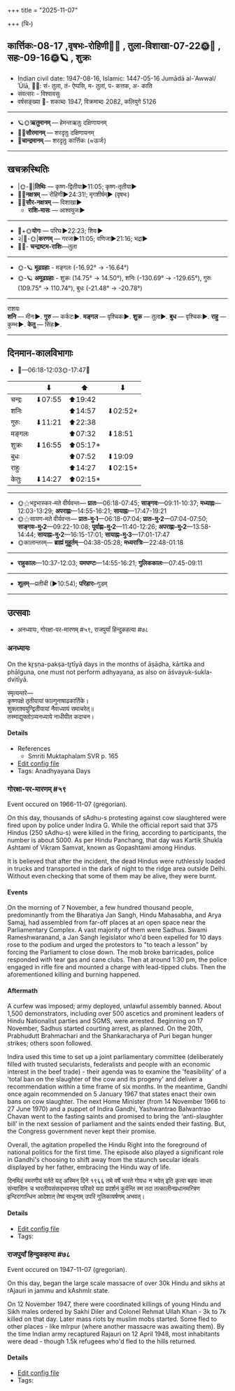 +++
title = "2025-11-07"

+++
(चि॰)
## कार्त्तिकः-08-17  ,वृषभः-रोहिणी🌛🌌  ,  तुला-विशाखा-07-22🌞🌌  ,  सहः-09-16🌞🪐  , शुक्रः
- Indian civil date: 1947-08-16, Islamic: 1447-05-16 Jumādā al-ʾAwwal/ʾŪlā, 🌌🌞: सं- तुला, तं- ऐप्पसि, म- तुलां, प- कत्तक, अ- काति
- संवत्सरः - विश्वावसुः
- वर्षसङ्ख्या 🌛- शकाब्दः 1947, विक्रमाब्दः 2082, कलियुगे 5126
___________________
- 🪐🌞**ऋतुमानम्** — हेमन्तऋतुः दक्षिणायनम्
- 🌌🌞**सौरमानम्** — शरदृतुः दक्षिणायनम्
- 🌛**चान्द्रमानम्** — शरदृतुः कार्त्तिकः (≈ऊर्जः)
___________________


## खचक्रस्थितिः
- |🌞-🌛|**तिथिः** — कृष्ण-द्वितीया►11:05; कृष्ण-तृतीया►  
- 🌌🌛**नक्षत्रम्** — रोहिणी►24:31!; मृगशीर्षम्► (वृषभः)  
- 🌌🌞**सौर-नक्षत्रम्** — विशाखा►  
  - **राशि-मासः** — आश्वयुजः► 
___________________
- 🌛+🌞**योगः** — परिघः►22:23; शिवः►  
- २|🌛-🌞|**करणम्** — गरजा►11:05; वणिजा►21:16; भद्रा►  
- 🌌🌛- **चन्द्राष्टम-राशिः**—तुला  
___________________
- 🌞-🪐 **मूढग्रहाः** - मङ्गलः (-16.92° → -16.64°)
- 🌞-🪐 **अमूढग्रहाः** - शुक्रः (14.75° → 14.50°), शनिः (-130.69° → -129.65°), गुरुः (109.75° → 110.74°), बुधः (-21.48° → -20.78°)
___________________
राशयः  
**शनि** — मीनः►. **गुरु** — कर्कटः►. **मङ्गल** — वृश्चिकः►. **शुक्र** — तुला►. **बुध** — वृश्चिकः►. **राहु** — कुम्भः►. **केतु** — सिंहः►. 
___________________


## दिनमान-कालविभागाः
- 🌅—06:18-12:03🌞-17:47🌇  

|      |⬇     |⬆     |⬇     |
|------|-----|-----|------|
|चन्द्रः|⬇07:55 |⬆19:42 |     |
|शनिः   |     |⬆14:57 |⬇02:52*|
|गुरुः  |⬇11:21 |⬆22:38 |     |
|मङ्गलः |     |⬆07:32 |⬇18:51 |
|शुक्रः |⬇16:55 |⬆05:17*|     |
|बुधः   |     |⬆07:52 |⬇19:09 |
|राहुः  |     |⬆14:27 |⬇02:15*|
|केतुः  |⬇14:27 |⬆02:15*|     |
___________________
- 🌞⚝भट्टभास्कर-मते वीर्यवन्तः— **प्रातः**—06:18-07:45; **साङ्गवः**—09:11-10:37; **मध्याह्नः**—12:03-13:29; **अपराह्णः**—14:55-16:21; **सायाह्नः**—17:47-19:21  
- 🌞⚝सायण-मते वीर्यवन्तः— **प्रातः-मु॰1**—06:18-07:04; **प्रातः-मु॰2**—07:04-07:50; **साङ्गवः-मु॰2**—09:22-10:08; **पूर्वाह्णः-मु॰2**—11:40-12:26; **अपराह्णः-मु॰2**—13:58-14:44; **सायाह्नः-मु॰2**—16:15-17:01; **सायाह्नः-मु॰3**—17:01-17:47  
- 🌞कालान्तरम्— **ब्राह्मं मुहूर्तम्**—04:38-05:28; **मध्यरात्रिः**—22:48-01:18  
___________________
- **राहुकालः**—10:37-12:03; **यमघण्टः**—14:55-16:21; **गुलिककालः**—07:45-09:11  
___________________
- **शूलम्**—प्रतीची (►10:54); **परिहारः**–गुडम्  
___________________

## उत्सवाः
- अनध्यायः, गोरक्षा-पर-मारणम् #५९, राजपुर्यां हिन्दुकहत्या #७८
### अनध्यायः



On the kr̥ṣṇa-pakṣa-tr̥tīyā days in the months of āṣāḍha, kārtika and phālguna, one must not perform adhyayana, as also on āśvayuk-śukla-dvitīyā.

स्मृत्यन्तरे—  
कृष्णपक्षे तृतीयायां फाल्गुनाषाढकार्तिके।  
शुक्लाश्वयुग्द्वितीयायां नैवाध्यायं समाचरेत्॥  
तस्माद्युक्तोऽप्यनध्याये नाधीयीत कदाचन।



#### Details
- References
  - Smriti Muktaphalam SVR p.  165
- [Edit config file](https://github.com/jyotisham/adyatithi/blob/master/time_focus/adhyayana/relative_event/cAturmAsya-dvitIyA~2/offset__01/anadhyAyaH~cAturmAsya-tRtIyA~2.toml)
- Tags: Anadhyayana Days


### गोरक्षा-पर-मारणम् #५९

Event occured on 1966-11-07 (gregorian). 

On this day, thousands of sAdhu-s protesting against cow slaughtered were fired upon by police under Indira G. While the official report said that 375 Hindus (250 sAdhu-s) were killed in the firing, according to participants, the number is about 5000. As per Hindu Panchang, that day was Kartik Shukla Ashtami of Vikram Samvat, known as Gopashtami among Hindus.

It is believed that after the incident, the dead Hindus were ruthlessly loaded in trucks and transported in the dark of night to the ridge area outside Delhi. Without even checking that some of them may be alive, they were burnt.

#### Events
On the morning of 7 November, a few hundred thousand people, predominantly from the Bharatiya Jan Sangh, Hindu Mahasabha, and Arya Samaj, had assembled from far-off places at an open space near the Parliamentary Complex. A vast majority of them were Sadhus. Swami Rameshwaranand, a Jan Sangh legislator who'd been expelled for 10 days rose to the podium and urged the protestors to  "to teach a lesson" by forcing the Parliament to close down. The mob broke barricades, police responded with tear gas and cane clubs. Then at around 1:30 pm, the police engaged in rifle fire and mounted a charge with lead-tipped clubs. Then the aforementioned killing and burning happened.

#### Aftermath
A curfew was imposed; army deployed, unlawful assembly banned. About 1,500 demonstrators, including over 500 ascetics and prominent leaders of Hindu Nationalist parties and SGMS, were arrested. Beginning on 17 November, Sadhus started courting arrest, as planned. On the 20th, Prabhudutt Brahmachari and the Shankaracharya of Puri began hunger strikes; others soon followed.

Indira used this time to set up a joint parliamentary committee (deliberately filled with trusted secularists, federalists and people with an economic interest in the beef trade) - their agenda was to examine the 'feasibility' of a 'total ban on the slaughter of the cow and its progeny' and deliver a recommendation within a time frame of six months. In the meantime, Gandhi once again recommended on 5 January 1967 that states enact their own bans on cow slaughter. The next Home Minister (from 14 November 1966 to 27 June 1970) and a puppet of Indira Gandhi, Yashwantrao Balwantrao Chavan went to the fasting saints and promised to bring the ‘anti-slaughter bill’ in the next session of parliament and the saints ended their fasting. But, the Congress government never kept their promise.

Overall, the agitation propelled the Hindu Right into the foreground of national politics for the first time. The episode also played a significant role in Gandhi's choosing to shift away from the staunch secular ideals displayed by her father, embracing the Hindu way of life.

दिनमिदं स्मरणीयं वर्तते यद् अस्मिन् दिने १९६६ तमे वर्षे भारते गोवधः न भवेत् इति कृत्वा बहवः साधवः संन्यासिनः च  भारतीयसंसद्भवनस्य परिसरे यदा प्रदर्शनं कुर्वन्ति स्म तदा तत्कालीनप्रधानमन्त्रिण इन्दिरागान्धिन आदेशात्  तेषां साधूनाम् उपरि गुलिकावर्षणम् अभवत्।

#### Details
- [Edit config file](https://github.com/jyotisham/adyatithi/blob/master/mahApuruSha/xatra-later/gregorian/day/11/07/go-raxA-para-mAraNam.toml)
- Tags: 


### राजपुर्यां हिन्दुकहत्या #७८

Event occured on 1947-11-07 (gregorian). 

On this day, began the large scale massacre of over 30k Hindu and sikhs at rAjauri in jammu and kAshmIr state.

On 12 November 1947, there were coordinated killings of young Hindu and Sikh males ordered by Sakhi Diler and Colonel Rehmat Ullah Khan - 3k to 7k killed on that day. Later mass riots by muslim mobs started. Some fled to other places - like mIrpur (where another massacre was awaiting them). By the time Indian army recaptured Rajauri on 12 April 1948, most inhabitants were dead - though 1.5k refugees who'd fled to the hills returned.

#### Details
- [Edit config file](https://github.com/jyotisham/adyatithi/blob/master/mahApuruSha/xatra-later/gregorian/day/11/07/rAjapuryAM_hinduka-hatyA.toml)
- Tags: 


